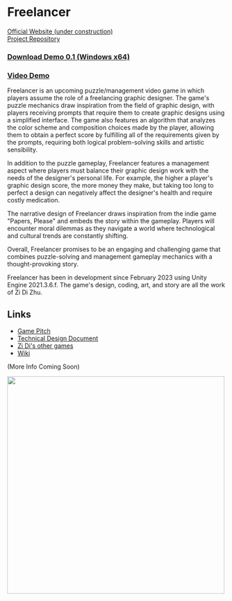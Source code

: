 # Freelancer

[Official Website (under construction)](https://zidizhu.github.io/freelancer-the-game/)<br>
[Project Repository](https://github.com/ZiDiZhu/freelancer-the-game)

### [Download Demo 0.1 (Windows x64)](https://drive.google.com/file/d/1_w6AIVOtzP18A0_GTTdQpkhuJM_1w3yj/view?usp=share_link)
### [Video Demo](https://www.youtube.com/watch?v=bGhAQR30n6s&ab_channel=nebularswamp)

Freelancer is an upcoming puzzle/management video game in which players assume the role of a freelancing graphic designer. The game's puzzle mechanics draw inspiration from the field of graphic design, with players receiving prompts that require them to create graphic designs using a simplified interface. The game also features an algorithm that analyzes the color scheme and composition choices made by the player, allowing them to obtain a perfect score by fulfilling all of the requirements given by the prompts, requiring both logical problem-solving skills and artistic sensibility.

In addition to the puzzle gameplay, Freelancer features a management aspect where players must balance their graphic design work with the needs of the designer's personal life. For example, the higher a player's graphic design score, the more money they make, but taking too long to perfect a design can negatively affect the designer's health and require costly medication.

The narrative design of Freelancer draws inspiration from the indie game "Papers, Please" and embeds the story within the gameplay. Players will encounter moral dilemmas as they navigate a world where technological and cultural trends are constantly shifting.

Overall, Freelancer promises to be an engaging and challenging game that combines puzzle-solving and management gameplay mechanics with a thought-provoking story.

Freelancer has been in development since February 2023 using Unity Engine 2021.3.6.f. The game's design, coding, art, and story are all the work of Zi Di Zhu.

## Links
- [Game Pitch](https://docs.google.com/presentation/d/1X4u6EFQxLVrqXaKeQAb1h-1ihv2a49Vu2sXIShJ-uQ8/edit?usp=share_link)
- [Technical Design Document](https://www.figma.com/file/06bnRe4YYzZg6G4SQ6lfqP/Freelancer?node-id=0%3A1&t=tPTgtCTQuJz3Y9vy-1)
- [Zi Di's other games](https://zidizhu.github.io/portfolio/games.html)
- [Wiki](https://github.com/ZiDiZhu/freelancer-the-game/wiki)

(More Info Coming Soon)

<img src="https://user-images.githubusercontent.com/40129612/224224654-2a3c13c3-59d8-40d7-808b-db67298f2ef6.JPG"  width="500">
